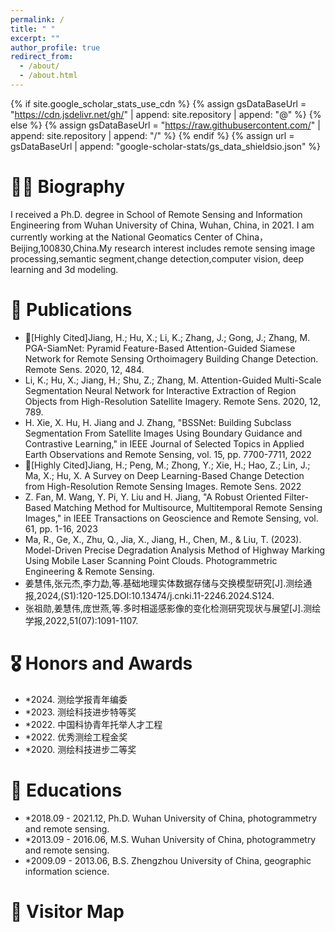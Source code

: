 ```yaml
---
permalink: /
title: " "
excerpt: ""
author_profile: true
redirect_from: 
  - /about/
  - /about.html 
---
```


{% if site.google_scholar_stats_use_cdn %}
{% assign gsDataBaseUrl = "https://cdn.jsdelivr.net/gh/" | append: site.repository | append: "@" %}
{% else %}
{% assign gsDataBaseUrl = "https://raw.githubusercontent.com/" | append: site.repository | append: "/" %}
{% endif %}
{% assign url = gsDataBaseUrl | append: "google-scholar-stats/gs_data_shieldsio.json" %}

<span class='anchor' id='about-me'></span>


# 🧍‍♂️ Biography
I received a Ph.D. degree in School of Remote Sensing and Information Engineering from Wuhan University of China, Wuhan, China, in 2021.
I am currently working at the National Geomatics Center of China，Beijing,100830,China.My research interest includes remote sensing image processing,semantic segment,change detection,computer vision, deep learning and 3d modeling.


# 📝 Publications

- 🚩[Highly Cited]Jiang, H.; Hu, X.; Li, K.; Zhang, J.; Gong, J.; Zhang, M. PGA-SiamNet: Pyramid Feature-Based Attention-Guided Siamese Network for Remote Sensing Orthoimagery Building Change Detection. Remote Sens. 2020, 12, 484.
- Li, K.; Hu, X.; Jiang, H.; Shu, Z.; Zhang, M. Attention-Guided Multi-Scale Segmentation Neural Network for Interactive Extraction of Region Objects from High-Resolution Satellite Imagery. Remote Sens. 2020, 12, 789.
- H. Xie, X. Hu, H. Jiang and J. Zhang, "BSSNet: Building Subclass Segmentation From Satellite Images Using Boundary Guidance and Contrastive Learning," in IEEE Journal of Selected Topics in Applied Earth Observations and Remote Sensing, vol. 15, pp. 7700-7711, 2022
- 🚩[Highly Cited]Jiang, H.; Peng, M.; Zhong, Y.; Xie, H.; Hao, Z.; Lin, J.; Ma, X.; Hu, X. A Survey on Deep Learning-Based Change Detection from High-Resolution Remote Sensing Images. Remote Sens. 2022
- Z. Fan, M. Wang, Y. Pi, Y. Liu and H. Jiang, "A Robust Oriented Filter-Based Matching Method for Multisource, Multitemporal Remote Sensing Images," in IEEE Transactions on Geoscience and Remote Sensing, vol. 61, pp. 1-16, 2023
- Ma, R., Ge, X., Zhu, Q., Jia, X., Jiang, H., Chen, M., & Liu, T. (2023). Model-Driven Precise Degradation Analysis Method of Highway Marking Using Mobile Laser Scanning Point Clouds. Photogrammetric Engineering & Remote Sensing.
- 姜慧伟,张元杰,李力勐,等.基础地理实体数据存储与交换模型研究[J].测绘通报,2024,(S1):120-125.DOI:10.13474/j.cnki.11-2246.2024.S124.
- 张祖勋,姜慧伟,庞世燕,等.多时相遥感影像的变化检测研究现状与展望[J].测绘学报,2022,51(07):1091-1107.

# 🎖 Honors and Awards
- *2024. 测绘学报青年编委
- *2023. 测绘科技进步特等奖
- *2022. 中国科协青年托举人才工程
- *2022. 优秀测绘工程金奖
- *2020. 测绘科技进步二等奖

# 📖 Educations
- *2018.09 - 2021.12, Ph.D. Wuhan University of China, photogrammetry and remote sensing.
- *2013.09 - 2016.06, M.S. Wuhan University of China, photogrammetry and remote sensing.
- *2009.09 - 2013.06, B.S. Zhengzhou University of China, geographic information science.

# 📖 Visitor Map
<script type="text/javascript" src="//rf.revolvermaps.com/0/0/6.js?i=56rqqg9jdsh&amp;m=7&amp;c=e63100&amp;cr1=ffffff&amp;f=arial&amp;l=0&amp;bv=90&amp;lx=-420&amp;ly=420&amp;hi=20&amp;he=7&amp;hc=a8ddff&amp;rs=80" async="async"></script>
